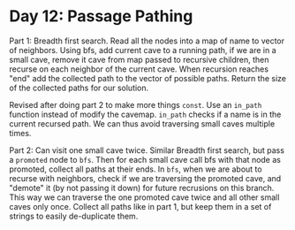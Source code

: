 # Day 12: Passage Pathing

Part 1: Breadth first search. Read all the nodes into a map of name to vector of neighbors. Using bfs, add current cave to a running path, if we are in a small cave, remove it cave from map passed to recursive children, then recurse on each neighbor of the current cave. When recursion reaches "end" add the collected path to the vector of possible paths. Return the size of the collected paths for our solution. 

Revised after doing part 2 to make more things `const`. Use an `in_path` function instead of modify the cavemap. `in_path` checks if a name is in the current recursed path. We can thus avoid traversing small caves multiple times.

Part 2: Can visit one small cave twice. Similar Breadth first search, but pass a `promoted` node to `bfs`. Then for each small cave call bfs with that node as promoted, collect all paths at their ends. In `bfs`, when we are about to recurse with neighbors, check if we are traversing the promoted cave, and "demote" it (by not passing it down) for future recrusions on this branch. This way we can traverse the one promoted cave twice and all other small caves only once. Collect all paths like in part 1, but keep them in a set of strings to easily de-duplicate them.

